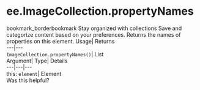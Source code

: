 
#  ee.ImageCollection.propertyNames 
bookmark_borderbookmark Stay organized with collections  Save and categorize content based on your preferences.
Returns the names of properties on this element. 
Usage| Returns  
---|---  
`ImageCollection.propertyNames()`| List  
Argument| Type| Details  
---|---|---  
this: `element`| Element  
Was this helpful?
